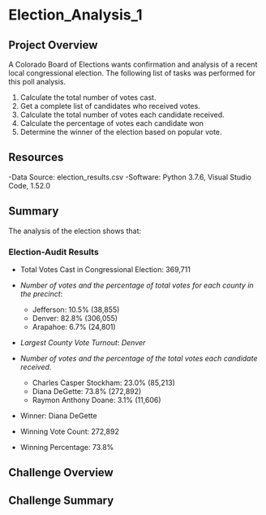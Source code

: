# Election_Analysis_1
## Project Overview
A Colorado Board of Elections wants confirmation and analysis of a recent local congressional election. The following list of tasks was performed for this poll analysis. 

1. Calculate the total number of votes cast.
2. Get a complete list of candidates who received votes.
3. Calculate the total number of votes each candidate received.
4. Calculate the percentage of votes each candidate won
5. Determine the winner of the election based on popular vote.

## Resources
-Data Source: election_results.csv
-Software: Python 3.7.6, Visual Studio Code, 1.52.0

## Summary
The analysis of the election shows that:

### Election-Audit Results

* Total Votes Cast in Congressional Election: 369,711

* _Number of votes and the percentage of total votes for each county in the precinct_:

    * Jefferson: 10.5% (38,855)
    * Denver: 82.8% (306,055)
    * Arapahoe: 6.7% (24,801)

* _Largest County Vote Turnout_: _Denver_

* _Number of votes and the percentage of the total votes each candidate received_.

    * Charles Casper Stockham: 23.0% (85,213)
    * Diana DeGette: 73.8% (272,892)
    * Raymon Anthony Doane: 3.1% (11,606)

* Winner: Diana DeGette
* Winning Vote Count: 272,892
* Winning Percentage: 73.8%




## Challenge Overview

## Challenge Summary 
